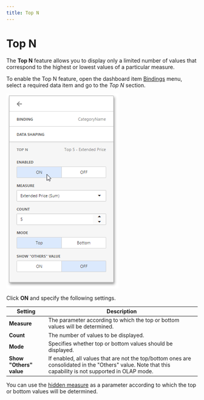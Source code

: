 ```yaml
---
title: Top N
---
```

# Top N
The **Top N** feature allows you to display only a limited number of values that correspond to the highest or lowest values of a particular measure.

To enable the Top N feature, open the dashboard item [Bindings](../ui-elements/dashboard-item-menu.md) menu, select a required data item and go to the _Top N_ section.

![wdd-top-n](../../../images/img124644.png)

Click **ON** and specify the following settings.

| Setting | Description |
|---|---|
| **Measure** | The parameter according to which the top or bottom values will be determined. |
| **Count** | The number of values to be displayed. |
| **Mode** | Specifies whether top or bottom values should be displayed. |
| **Show "Others" value** | If enabled, all values that are not the top/bottom ones are consolidated in the "Others" value. Note that this capability is not supported in OLAP mode. |

You can use the [hidden measure](../binding-dashboard-items-to-data/hidden-data-items.md) as a parameter according to which the top or bottom values will be determined.